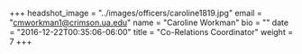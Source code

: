 +++
headshot_image = "../images/officers/caroline1819.jpg"
email = "cmworkman1@crimson.ua.edu"
name = "Caroline Workman"
bio = ""
date = "2016-12-22T00:35:06-06:00"
title = "Co-Relations Coordinator"
weight = 7
+++
